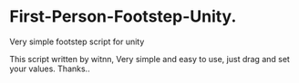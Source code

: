 # First-Person-Footstep-Unity.
Very simple footstep script for unity

This script written by witnn, Very simple and easy to use, just drag and set your values. Thanks..

